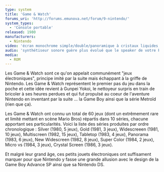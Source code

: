 ```yaml
---
type: system
title: 'Game & Watch'
forums_uri: 'http://forums.emunova.net/forum/9-nintendo/'
system_types: 
  - 'Console portable'
released: 1980
manufacturers: 
  - Nintendo
video: 'écran monochrome simple/double/panoramique à cristaux liquides, certaines séries étaient en couleurs'
audio: 'synthétiseur sonore guère plus évolué que le speaker de votre PC'
media:
  - ROM
---
```

Les Game & Watch sont ce qu'on appelait communément "jeux électroniques", principe imité par la suite mais échappant à la griffe de Nintendo.
Les Game & Watch représentent le premier pas du jeu dans la poche et cette idée revient à Gunpei Yokoi, le nettoyeur surpris en train de bricoler à ses heures perdues et qui fut propulsé au coeur de l'aventure Nintendo en inventant par la suite ... la Game Boy ainsi que la série Metroïd (rien que ça).

Les Game & Watch ont connu un total de 60 jeux (dont un extrêmement rare et limité mettant en scène Mario Bros) répartis dans 10 séries, chacune apportant ses particularités.
Voici la liste des séries produites par ordre chronologique : Silver (1980, 5 jeux), Gold (1981, 3 jeux), Widescreeen (1981, 10 jeux), Multiscreen (1982, 15 jeux), Tabletop (1983, 4 jeux), Panorama (1983, 6 jeux), New Widescreen (1982, 8 jeux), Super Color (1984, 2 jeux), Micro vs (1984, 3 jeux), Crystal Screen (1986, 3 jeux).

Et malgré leur grand âge, ces petits jouets électroniques ont suffisament marquer pour que Nintendo y fasse une grande allusion avec le design de la Game Boy Advance SP ainsi que sa Nintendo DS.